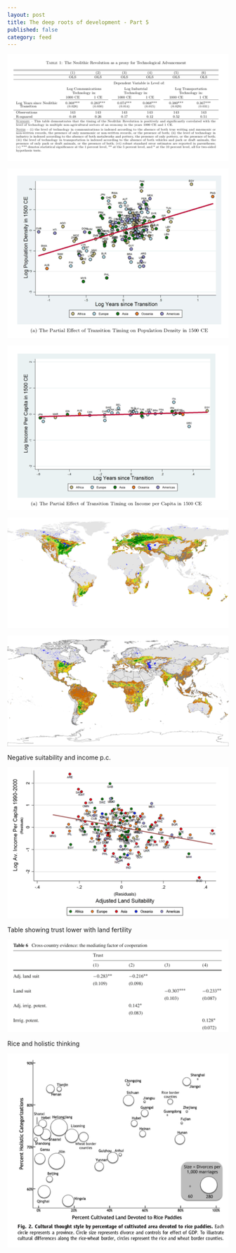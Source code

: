 ```yaml
---
layout: post
title: The deep roots of development - Part 5
published: false
category: feed
---
```


![Neolithic](/assets/agtab1.png)

![Density](/assets/agfig3a.png)

![Level](/assets/agfig4a.png)

![Wheat](/assets/maps/map_gaez_high_wheat.png)

![Maize](/assets/maps/map_gaez_int_maize.png)

Negative suitability and income p.c.

![Litina](/assets/litinafig9.png)

Table showing trust lower with land fertility

![Litina](/assets/litinatab6.png)

Rice and holistic thinking

![Rice](/assets/talhelmfig2.png)



